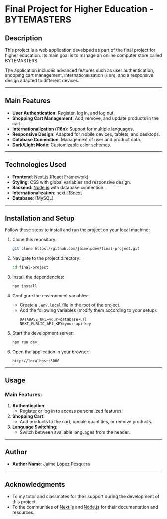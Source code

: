 # Final Project for Higher Education - BYTEMASTERS

## Description

This project is a web application developed as part of the final project for higher education. Its main goal is to manage an online computer store called BYTEMASTERS.

The application includes advanced features such as user authentication, shopping cart management, internationalization (i18n), and a responsive design adapted to different devices.

---

## Main Features

- **User Authentication**: Register, log in, and log out.
- **Shopping Cart Management**: Add, remove, and update products in the cart.
- **Internationalization (i18n)**: Support for multiple languages.
- **Responsive Design**: Adapted for mobile devices, tablets, and desktops.
- **Database Connection**: Management of user and product data.
- **Dark/Light Mode**: Customizable color schemes.

---

## Technologies Used

- **Frontend**: [Next.js](https://nextjs.org/) (React Framework)
- **Styling**: CSS with global variables and responsive design.
- **Backend**: [Node.js](https://nodejs.org/) with database connection.
- **Internationalization**: [next-i18next](https://github.com/i18next/next-i18next)
- **Database**: [MySQL]

---

## Installation and Setup

Follow these steps to install and run the project on your local machine:

1. Clone this repository:

   ```bash
   git clone https://github.com/jaimelpdev/final-project.git
   ```

2. Navigate to the project directory:

   ```bash
   cd final-project
   ```

3. Install the dependencies:

   ```bash
   npm install
   ```

4. Configure the environment variables:

   - Create a `.env.local` file in the root of the project.
   - Add the following variables (modify them according to your setup):
     ```
     DATABASE_URL=your-database-url
     NEXT_PUBLIC_API_KEY=your-api-key
     ```

5. Start the development server:

   ```bash
   npm run dev
   ```

6. Open the application in your browser:
   ```
   http://localhost:3000
   ```

---

## Usage

### Main Features:

1. **Authentication**:
   - Register or log in to access personalized features.
2. **Shopping Cart**:
   - Add products to the cart, update quantities, or remove products.
3. **Language Switching**:
   - Switch between available languages from the header.

---

## Author

- **Author Name**: Jaime López Pesquera

---

## Acknowledgments

- To my tutor and classmates for their support during the development of this project.
- To the communities of [Next.js](https://nextjs.org/) and [Node.js](https://nodejs.org/) for their documentation and resources.
